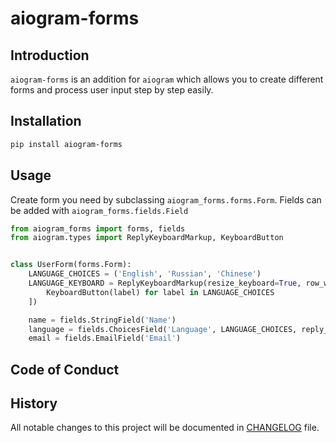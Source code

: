# aiogram-forms

## Introduction
`aiogram-forms` is an addition for `aiogram` which allows you to create different forms and process user input step by step easily.

## Installation
```bash
pip install aiogram-forms
```

## Usage
Create form you need by subclassing `aiogram_forms.forms.Form`. Fields can be added with `aiogram_forms.fields.Field` 
```python
from aiogram_forms import forms, fields
from aiogram.types import ReplyKeyboardMarkup, KeyboardButton


class UserForm(forms.Form):
    LANGUAGE_CHOICES = ('English', 'Russian', 'Chinese')
    LANGUAGE_KEYBOARD = ReplyKeyboardMarkup(resize_keyboard=True, row_width=3).add(*[
        KeyboardButton(label) for label in LANGUAGE_CHOICES
    ])

    name = fields.StringField('Name')
    language = fields.ChoicesField('Language', LANGUAGE_CHOICES, reply_keyboard=LANGUAGE_KEYBOARD)
    email = fields.EmailField('Email')
```

## Code of Conduct

## History
All notable changes to this project will be documented in [CHANGELOG](CHANGELOG.md) file.
